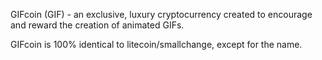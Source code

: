GIFcoin (GIF) - an exclusive, luxury cryptocurrency created to encourage and 
reward the creation of animated GIFs.

GIFcoin is 100% identical to litecoin/smallchange, except for the name.
